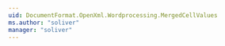 ```yaml
---
uid: DocumentFormat.OpenXml.Wordprocessing.MergedCellValues
ms.author: "soliver"
manager: "soliver"
---
```


